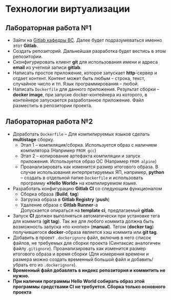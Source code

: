 # Технологии виртуализации



## Лабораторная работа №1

* Зайти на [Gitlab кафедры ВС](https://git.csc.sibsutis.ru). Далее будет подразумеваться именно этот **Gitlab**.
* Создать репозиторий. Дальнейшая разработка будет вестись в этом репозитории.
* Сконфигурировать клиент **git** для использования имени и адреса **email** из учетной записи **gitlab**.
* Написать простое приложение, которое запускает **http**-сервер и отдает контент. Контент может быть любым – строка, текст, случайное число и тп. Язык программирования – любой.
* Написать ``Dockerfile`` для данного приложения. Результат сборки – **docker image**, при запуске docker-контейнера из которого, в контейнере запускается разработанное приложение. Файл разместить в репозитории проекта.

## Лабораторная работа №2

* Доработать `Dockerfile` – Для компилируемых языков сделать **multistage** сборку.
    - Этап 1 – компиляция/сборка. Используется образ с наличием компилятора (Например `FROM gcc`)
    - Этап 2 – копирование артефакта компиляции и запуск приложения. Используется образ ОС (Например `FROM alpine`)
    - Проанализировать как изменится размер итогового образа. В случае использования интерпретируемых ЯП, например, **python** – создать в отдельной папке `Dockerfile` и использовать программу **«Hello World»** на компилируемом языке.
* Разработать конфигурацию **Gitlab CI** со следующим функционалом
    - Сборка образа (**Build**, **tag**)
    - Загрузка образа в **Gitlab Registry** (**push**)
    - Удаление образа с **Gitlab Runner**-а  
Допускается опираться на **template ci**, предлагаемый **gitlab**.
* Запуск **CI** должен выполняться автоматически при установке тега для коммита (**git tag**). Так же для любого коммита должна быть возможность запуска «по кнопке» (**manual**). Тегом (**docker tag**) получившегося **docker**-образа является хэш коммита или **git tag**.
* Добавить в проект `.dockerignore` файл, включив в него список файлов, не требуемых для сборки проекта (Синтаксис аналогичен файлу`.gitignore`). Проанализировать как изменится размер итогового образа и время сборки (Для измерения времени и размера можно создать временный большой файл и добавить/убрать его из `.dockerignore`). 
* **Временный файл добавлять в индекс репозитория и коммитить не нужно.**
* **При наличии программы Hello World собирать образ этой программы средствами CI не требуется. Сборка только основного проекта**
